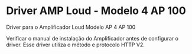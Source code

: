# Driver AMP Loud - Modelo 4 AP 100
Driver para o Amplificador Loud Modelo AP 4 AP 100


Verificar o manual de instalação do Amplificador antes de configurar o driver. 
Esse driver utiliza o método e protocolo HTTP V2. 
